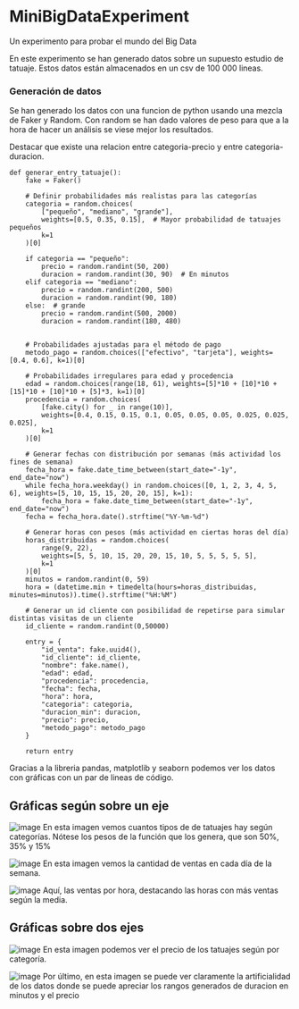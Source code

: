 # MiniBigDataExperiment
Un experimento para probar el mundo del Big Data

En este experimento se han generado datos sobre un supuesto estudio de tatuaje. Estos datos están almacenados en un csv de 100 000 lineas.

### Generación de datos
Se han generado los datos con una funcion de python usando una mezcla de Faker y Random. Con random se han dado valores de peso para que a la hora de hacer un análisis se viese mejor los resultados.

Destacar que existe una relacion entre categoria-precio y entre categoria-duracion.
```
def generar_entry_tatuaje():
    fake = Faker()
    
    # Definir probabilidades más realistas para las categorías
    categoria = random.choices(
        ["pequeño", "mediano", "grande"],
        weights=[0.5, 0.35, 0.15],  # Mayor probabilidad de tatuajes pequeños
        k=1
    )[0]
    
    if categoria == "pequeño":
        precio = random.randint(50, 200)
        duracion = random.randint(30, 90)  # En minutos
    elif categoria == "mediano":
        precio = random.randint(200, 500)
        duracion = random.randint(90, 180)
    else:  # grande
        precio = random.randint(500, 2000)
        duracion = random.randint(180, 480)
    
    
    # Probabilidades ajustadas para el método de pago
    metodo_pago = random.choices(["efectivo", "tarjeta"], weights=[0.4, 0.6], k=1)[0]
    
    # Probabilidades irregulares para edad y procedencia
    edad = random.choices(range(18, 61), weights=[5]*10 + [10]*10 + [15]*10 + [10]*10 + [5]*3, k=1)[0]
    procedencia = random.choices(
        [fake.city() for _ in range(10)],
        weights=[0.4, 0.15, 0.15, 0.1, 0.05, 0.05, 0.05, 0.025, 0.025, 0.025],
        k=1
    )[0]
    
    # Generar fechas con distribución por semanas (más actividad los fines de semana)
    fecha_hora = fake.date_time_between(start_date="-1y", end_date="now")
    while fecha_hora.weekday() in random.choices([0, 1, 2, 3, 4, 5, 6], weights=[5, 10, 15, 15, 20, 20, 15], k=1):
        fecha_hora = fake.date_time_between(start_date="-1y", end_date="now")
    fecha = fecha_hora.date().strftime("%Y-%m-%d")
    
    # Generar horas con pesos (más actividad en ciertas horas del día)
    horas_distribuidas = random.choices(
        range(9, 22), 
        weights=[5, 5, 10, 15, 20, 20, 15, 10, 5, 5, 5, 5, 5],
        k=1
    )[0]
    minutos = random.randint(0, 59)
    hora = (datetime.min + timedelta(hours=horas_distribuidas, minutes=minutos)).time().strftime("%H:%M")

    # Generar un id cliente con posibilidad de repetirse para simular distintas visitas de un cliente
    id_cliente = random.randint(0,50000)
    
    entry = {
        "id_venta": fake.uuid4(),
        "id_cliente": id_cliente,
        "nombre": fake.name(),
        "edad": edad,
        "procedencia": procedencia,
        "fecha": fecha,
        "hora": hora,
        "categoria": categoria,
        "duracion_min": duracion,
        "precio": precio,
        "metodo_pago": metodo_pago
    }
    
    return entry

```



Gracias a la libreria pandas, matplotlib y seaborn podemos ver los datos con gráficas con un par de lineas de código.


## Gráficas según sobre un eje
![image](https://github.com/user-attachments/assets/9288439b-28e6-4b1a-8dac-2e46ed88bc82)
En esta imagen vemos cuantos tipos de de tatuajes hay según categorías.
Nótese los pesos de la función que los genera, que son 50%, 35% y 15%


![image](https://github.com/user-attachments/assets/55e3e456-d426-45e7-b613-3eb610e24150)
En esta imagen vemos la cantidad de ventas en cada día de la semana.


![image](https://github.com/user-attachments/assets/e070ba98-a6b2-4f2a-875f-b968f82ee414)
Aquí, las ventas por hora, destacando las horas con más ventas según la media.


## Gráficas sobre dos ejes

![image](https://github.com/user-attachments/assets/d43dab79-7be9-4ef0-9551-2e94d143e9fc)
En esta imagen podemos ver el precio de los tatuajes según por categoría.


![image](https://github.com/user-attachments/assets/e8976437-50d5-4267-b2f3-84a2a6381836)
Por último, en esta imagen se puede ver claramente la artificialidad de los datos donde se puede apreciar los rangos generados de duracion en minutos y el precio

